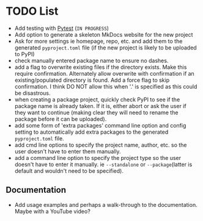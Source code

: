 # TODO List

- Add testing with [Pytest](https://pytest.org) (`IN PROGRESS`)
- Add option to generate a skeleton MkDocs website for the new project
- Ask for more settings ie homepage, repo, etc. and add them to the generated
  `pyproject.toml` file (if the new project is likely to be uploaded to PyPI)
- check manually entered package name to ensure no dashes.
- add a flag to overwrite existing files if the directory exists. Make this
  require confirmation. Alternately allow overwrite with confirmation if an
  existing/populated directory is found. Add a force flag to skip confirmation.
  I think DO NOT allow this when '.' is specified as this could be disastrous.
- when creating a package project, quickly check PyPI to see if the package name
  is already taken. If it is, either abort or ask the user if they want to
  continue (making clear they will need to rename the package before it can be
  uploaded).
- add some form of 'extra packages' command line option and config setting to
  automatically add extra packages to the generated `pyproject.toml` file.
- add cmd line options to specify the project name, author, etc. so the user
  doesn't have to enter them manually.
- add a command line option to specify the project type so the user doesn't have
  to enter it manually. ie `--standalone` or `--package`(latter is default and
  wouldn't need to be specified).

## Documentation

- Add usage examples and perhaps a walk-through to the documentation. Maybe
  with a YouTube video?
